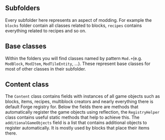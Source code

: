## Subfolders
Every subfolder here represents an aspect of modding. For example the `blocks` folder contain all classes related to blocks, `recipes` contains everything related to recipes and so on. 

## Base classes
Within the folders you will find classes named by pattern `Mod.+`(e.g. `ModBlock`, `ModItem`, `ModTileEntity`, ...). These represent base classes for most of other classes in their subfolder. 

## Content class
The `Content` class contains fields with instances of all game objects such as blocks, items, recipes, multiblock creators and nearly everything there is default Forge registry for. Below the fields there are methods that automatically register the game objects using reflection, the `RegistryHelper` class contains useful static methods that help to achieve this. The `additionalGameObjects` field is a list that contains additional objects to register automatically. It is mostly used by blocks that place their items there.    